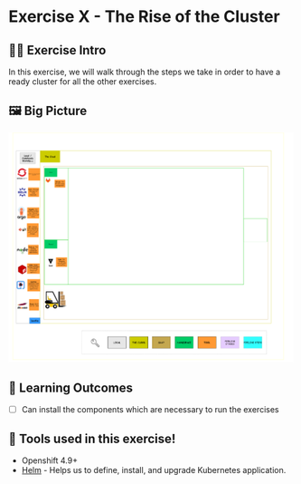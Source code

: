 # Exercise X - The Rise of the Cluster

## 👨‍🍳 Exercise Intro

In this exercise, we will walk through the steps we take in order to have a ready cluster for all the other exercises. 

## 🖼️ Big Picture
![empty-big-picture](images/big-picture-empty.png)

## 🔮 Learning Outcomes

- [ ] Can install the components which are necessary to run the exercises

## 🔨 Tools used in this exercise!
* Openshift 4.9+
* <span style="color:blue;">[Helm](https://helm.sh/)</span> - Helps us to define, install, and upgrade Kubernetes application.
